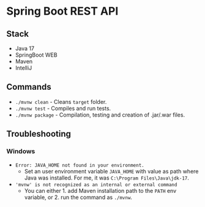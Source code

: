 # Spring Boot REST API

## Stack
- Java 17
- SpringBoot WEB
- Maven
- IntelliJ

## Commands
- `./mvnw clean` - Cleans `target` folder.
- `./mvnw test` - Compiles and run tests.
- `./mvnw package` - Compilation, testing and creation of .jar/.war files.

## Troubleshooting
### Windows
- `Error: JAVA_HOME not found in your environment.`
  - Set an user environment variable `JAVA_HOME` with value as path where Java was installed. For me, it was `C:\Program Files\Java\jdk-17`.
- `'mvnw' is not recognized as an internal or external command`
  - You can either 1. add Maven installation path to the `PATH` env variable, or 2. run the command as `./mvnw`. 